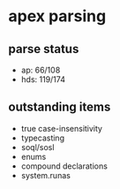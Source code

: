 apex parsing
============

parse status
------------

 * ap: 66/108
 * hds: 119/174

outstanding items
-----------------

 * true case-insensitivity
 * typecasting
 * soql/sosl
 * enums
 * compound declarations
 * system.runas
